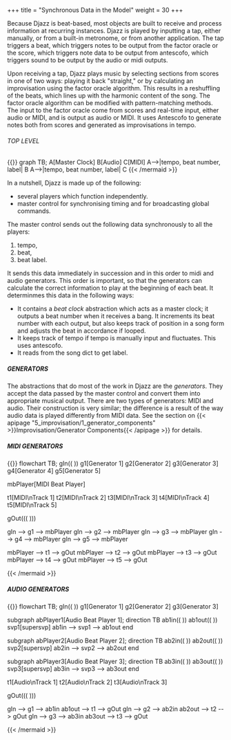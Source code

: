 +++
title = "Synchronous Data in the Model"
weight = 30
+++

Because Djazz is beat-based, most objects are built to receive and process information at recurring instances.  Djazz is played by inputting a tap, either manually, or from a built-in metronome, or from another application. The tap triggers a beat, which triggers notes to be output from the factor oracle or the score, which triggers note data to be output from antescofo, which triggers sound to be output by the audio or midi outputs.  

Upon receiving a tap, Djazz plays music by selecting sections from scores in one of two ways: playing it back "straight," or by calculating an improvisation using the factor oracle algorithm.  This results in a reshuffling of the beats, which lines up with the harmonic content of the song.  The factor oracle algorithm can be modified with pattern-matching methods. The input to the factor oracle come from scores and real-time input, either audio or MIDI, and is output as audio or MIDI. It uses Antescofo to generate notes both from scores and generated as improvisations in tempo.

###### TOP LEVEL

{{<mermaid align="left">}}
graph TB;
    A[Master Clock] 
	B[Audio]
	C[MIDI]
	A-->|tempo, beat number, label| B
	A-->|tempo, beat number, label| C
{{< /mermaid >}}

In a nutshell, Djazz is made up of the following:  
- several players which function independently. 
- master control for synchronising timing and for broadcasting global commands.

The master control sends out the following data synchronously to all the players:
1. tempo,
2. beat,
3. beat label.  

It sends this data immediately in succession and in this order to midi and audio generators. This order is important, so that the generators can calculate the correct information to play at the beginning of each beat.  It determinmes this data in the following ways:  

- It contains a _beat clock_ abstraction which acts as a master clock; it outputs a beat number when it receives a bang.  It increments its beat number with each output, but also keeps track of position in a song form and adjusts the beat in accordance if looped.
- It keeps track of tempo if tempo is manually input and fluctuates. This uses antescofo.
- It reads from the song dict to get label.

##### GENERATORS

The abstractions that do most of the work in Djazz are the _generators_.  They accept the data passed by the master control and convert them into appropriate musical output.  There are two types of generators: MIDI and audio.  Their construction is very similar; the difference is a result of the way audio data is played differently from MIDI data. See the section on {{< apipage "5_improvisation/1_generator_components" >}}Improvisation/Generator Components{{< /apipage >}} for details.

##### MIDI GENERATORS

{{<mermaid align="left">}}
flowchart TB;
gIn(( ))
g1[Generator 1]
g2[Generator 2]
g3[Generator 3]
g4[Generator 4]
g5[Generator 5]

mbPlayer[MIDI Beat Player]

t1[MIDI\nTrack 1]
t2[MIDI\nTrack 2]
t3[MIDI\nTrack 3]
t4[MIDI\nTrack 4]
t5[MIDI\nTrack 5]

gOut((( )))

gIn --> g1 --> mbPlayer
gIn --> g2 --> mbPlayer
gIn --> g3 --> mbPlayer
gIn --> g4 --> mbPlayer
gIn --> g5 --> mbPlayer

mbPlayer --> t1 --> gOut
mbPlayer --> t2 --> gOut
mbPlayer --> t3 --> gOut
mbPlayer --> t4 --> gOut
mbPlayer --> t5 --> gOut

{{< /mermaid >}}

##### AUDIO GENERATORS


{{<mermaid align="left">}}
flowchart TB;
gIn(( ))
g1[Generator 1]
g2[Generator 2]
g3[Generator 3]

subgraph abPlayer1[Audio Beat Player 1];
direction TB
	ab1in(( ))
	ab1out(( ))
	svp1[supersvp]
	ab1in --> svp1 --> ab1out
end

subgraph abPlayer2[Audio Beat Player 2];
direction TB
	ab2in(( ))
	ab2out(( ))
	svp2[supersvp]
	ab2in --> svp2 --> ab2out
end

subgraph abPlayer3[Audio Beat Player 3];
direction TB
	ab3in(( ))
	ab3out(( ))
	svp3[supersvp]
	ab3in --> svp3 --> ab3out
end

t1[Audio\nTrack 1]
t2[Audio\nTrack 2]
t3[Audio\nTrack 3]

gOut((( )))

gIn --> g1 --> ab1in 
ab1out --> t1 --> gOut
gIn --> g2 --> ab2in
ab2out --> t2 --> gOut
gIn --> g3 --> ab3in 
ab3out --> t3 --> gOut

{{< /mermaid >}}
